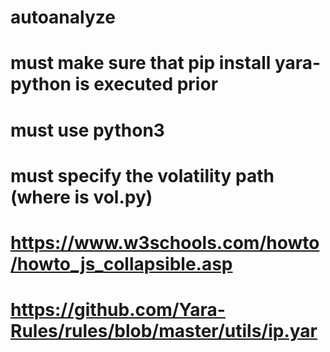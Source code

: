 # autoanalyze
# must make sure that pip install yara-python is executed prior
# must use python3
# must specify the volatility path (where is vol.py)
# https://www.w3schools.com/howto/howto_js_collapsible.asp
# https://github.com/Yara-Rules/rules/blob/master/utils/ip.yar